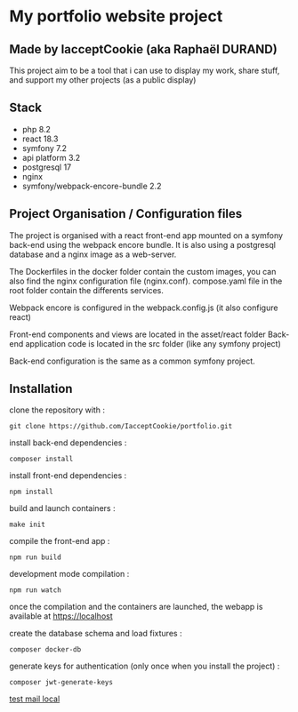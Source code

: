 # My portfolio website project
## Made by IacceptCookie (aka Raphaël DURAND)

This project aim to be a tool that i can use to display my work, share stuff, and support my other projects (as a public display)

## Stack

- php 8.2
- react 18.3
- symfony 7.2
- api platform 3.2
- postgresql 17
- nginx
- symfony/webpack-encore-bundle 2.2

## Project Organisation / Configuration files

The project is organised with a react front-end app mounted on a symfony back-end using the webpack encore bundle.
It is also using a postgresql database and a nginx image as a web-server.

The Dockerfiles in the docker folder contain the custom images, you can also find the nginx configuration file (nginx.conf).
compose.yaml file in the root folder contain the differents services.

Webpack encore is configured in the webpack.config.js (it also configure react)

Front-end components and views are located in the asset/react folder
Back-end application code is located in the src folder (like any symfony project)

Back-end configuration is the same as a common symfony project.

## Installation

clone the repository with :
```
git clone https://github.com/IacceptCookie/portfolio.git
```

install back-end dependencies :
```
composer install
```

install front-end dependencies :
```
npm install
```

build and launch containers :
```
make init
```

compile the front-end app :
```
npm run build
```

development mode compilation :
```
npm run watch
```

once the compilation and the containers are launched, the webapp is available at [https://localhost](https://localhost)

create the database schema and load fixtures :
```
composer docker-db
```

generate keys for authentication (only once when you install the project) :
```
composer jwt-generate-keys
```

[test mail local](https://mailtrap.io/)
